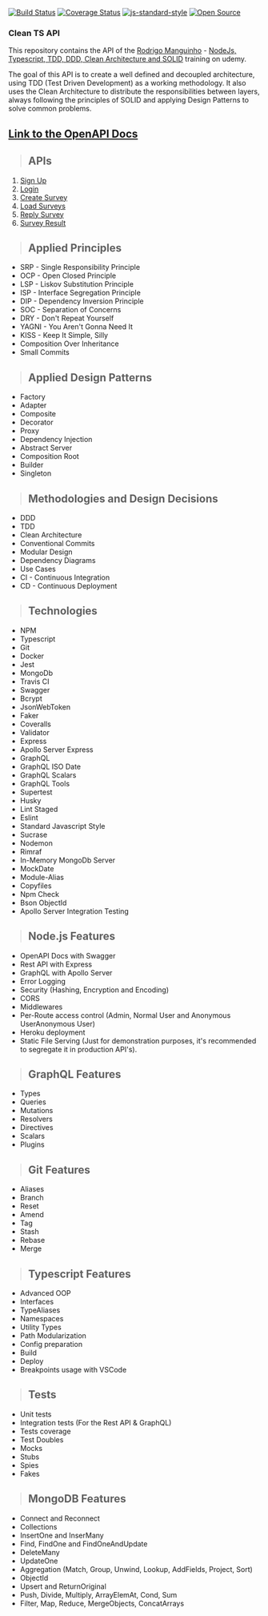 [![Build Status](https://app.travis-ci.com/leonardopliski/clean-ts-api.svg?branch=main)](https://www.travis-ci.com/leonardopliski/clean-ts-api)
[![Coverage Status](https://coveralls.io/repos/github/leonardopliski/clean-ts-api/badge.svg)](https://coveralls.io/github/leonardopliski/clean-ts-api)
[![js-standard-style](https://img.shields.io/badge/code%20style-standard-brightgreen.svg)](http://standardjs.com)
[![Open Source](https://badges.frapsoft.com/os/v1/open-source.svg?v=103)](https://opensource.org/)

### **Clean TS API**

This repository contains the API of the [Rodrigo Manguinho](https://www.udemy.com/user/rodrigo-manguinho/) - [NodeJs, Typescript, TDD, DDD, Clean Architecture and SOLID](https://www.udemy.com/course/tdd-com-mango/) training on udemy.

The goal of this API is to create a well defined and decoupled architecture, using TDD (Test Driven Development) as a working methodology. It also uses the Clean Architecture to distribute the responsibilities between layers, always following the principles of SOLID and applying Design Patterns to solve common problems.

## [**Link to the OpenAPI Docs**](https://lpliski.herokuapp.com/api-docs)

> ## APIs

1. [Sign Up](./__requirements__/signup.md)
2. [Login](./__requirements__/login.md)
3. [Create Survey](./__requirements__/add-survey.md)
4. [Load Surveys](./__requirements__/load-surveys.md)
5. [Reply Survey](./__requirements__/save-survey-result.md)
6. [Survey Result](./__requirements__/load-survey-result.md)

> ## Applied Principles

* SRP - Single Responsibility Principle
* OCP - Open Closed Principle
* LSP - Liskov Substitution Principle
* ISP - Interface Segregation Principle
* DIP - Dependency Inversion Principle
* SOC - Separation of Concerns
* DRY - Don't Repeat Yourself
* YAGNI - You Aren't Gonna Need It
* KISS - Keep It Simple, Silly
* Composition Over Inheritance
* Small Commits

> ## Applied Design Patterns

* Factory
* Adapter
* Composite
* Decorator
* Proxy
* Dependency Injection
* Abstract Server
* Composition Root
* Builder
* Singleton

> ## Methodologies and Design Decisions

* DDD
* TDD
* Clean Architecture
* Conventional Commits
* Modular Design
* Dependency Diagrams
* Use Cases
* CI - Continuous Integration
* CD - Continuous Deployment

> ## Technologies

* NPM
* Typescript
* Git
* Docker
* Jest
* MongoDb
* Travis CI
* Swagger
* Bcrypt
* JsonWebToken
* Faker
* Coveralls
* Validator
* Express
* Apollo Server Express
* GraphQL
* GraphQL ISO Date
* GraphQL Scalars
* GraphQL Tools
* Supertest
* Husky
* Lint Staged
* Eslint
* Standard Javascript Style
* Sucrase
* Nodemon
* Rimraf
* In-Memory MongoDb Server
* MockDate
* Module-Alias
* Copyfiles
* Npm Check
* Bson ObjectId
* Apollo Server Integration Testing

> ## Node.js Features

* OpenAPI Docs with Swagger
* Rest API with Express
* GraphQL with Apollo Server
* Error Logging
* Security (Hashing, Encryption and Encoding)
* CORS
* Middlewares
* Per-Route access control (Admin, Normal User and Anonymous UserAnonymous User)
* Heroku deployment 
* Static File Serving (Just for demonstration purposes, it's recommended to segregate it in production API's).

> ## GraphQL Features 

* Types
* Queries
* Mutations
* Resolvers
* Directives
* Scalars
* Plugins

> ## Git Features

* Aliases
* Branch
* Reset
* Amend
* Tag
* Stash
* Rebase
* Merge

> ## Typescript Features 

* Advanced OOP
* Interfaces
* TypeAliases
* Namespaces
* Utility Types
* Path Modularization
* Config preparation
* Build
* Deploy
* Breakpoints usage with VSCode

> ## Tests

* Unit tests
* Integration tests (For the Rest API & GraphQL)
* Tests coverage
* Test Doubles
* Mocks
* Stubs
* Spies
* Fakes

> ## MongoDB Features 

* Connect and Reconnect
* Collections
* InsertOne and InserMany
* Find, FindOne and FindOneAndUpdate
* DeleteMany
* UpdateOne
* Aggregation (Match, Group, Unwind, Lookup, AddFields, Project, Sort)
* ObjectId
* Upsert and ReturnOriginal
* Push, Divide, Multiply, ArrayElemAt, Cond, Sum
* Filter, Map, Reduce, MergeObjects, ConcatArrays

